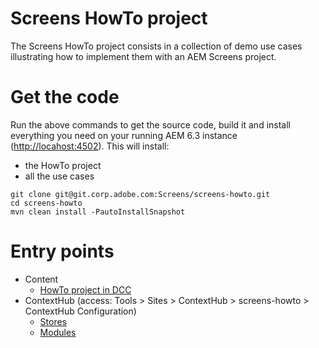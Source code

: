 # Screens HowTo project

The Screens HowTo project consists in a collection of demo use cases illustrating how to implement them with an AEM Screens project.

# Get the code

Run the above commands to get the source code, build it and install everything you need on your running AEM 6.3 instance ([http://locahost:4502](http://locahost:4502)).
This will install:
- the HowTo project
- all the use cases

```
git clone git@git.corp.adobe.com:Screens/screens-howto.git
cd screens-howto
mvn clean install -PautoInstallSnapshot
```

# Entry points

+ Content
    + [HowTo project in DCC](http://localhost:4502/screens.html/content/screens/screens-howto)
+ ContextHub (access: Tools > Sites > ContextHub > screens-howto > ContextHub Configuration)
    + [Stores](http://localhost:4502/etc/cloudsettings/screens-howto/contexthub.html)
    + [Modules](http://localhost:4502/etc/cloudsettings/screens-howto/contexthub/ui.html)
 
